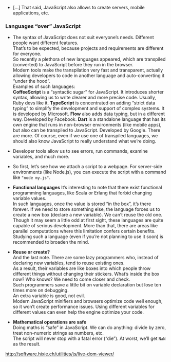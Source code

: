 - [...] That said, JavaScript also allows to create servers, mobile applications, etc.

### Languages “over” JavaScript

- The syntax of JavaScript does not suit everyone’s needs. Different people want different features.  
  That’s to be expected, because projects and requirements are different for everyone.  
  So recently a plethora of new languages appeared, which are transpiled (converted) to JavaScript before they run in the browser.  
  Modern tools make the transpilation very fast and transparent, actually allowing developers to code in another language and auto-converting it “under the hood”.  
  Examples of such languages:  
  **CoffeeScript** is a “syntactic sugar” for JavaScript. It introduces shorter syntax, allowing us to write clearer and more precise code. Usually, Ruby devs like it.
  **TypeScript** is concentrated on adding “strict data typing” to simplify the development and support of complex systems. It is developed by Microsoft.
  **Flow** also adds data typing, but in a different way. Developed by Facebook.
  **Dart** is a standalone language that has its own engine that runs in non-browser environments (like mobile apps), but also can be transpiled to JavaScript. Developed by Google.
  There are more. Of course, even if we use one of transpiled languages, we should also know JavaScript to really understand what we’re doing.

- Developer tools allow us to see errors, run commands, examine variables, and much more.

- So first, let’s see how we attach a script to a webpage. For server-side environments (like Node.js), you can execute the script with a command like `"node my.js"`.

- **Functional languages**
  It’s interesting to note that there exist functional programming languages, like Scala or Erlang that forbid changing variable values.  
  In such languages, once the value is stored “in the box”, it’s there forever. If we need to store something else, the language forces us to create a new box (declare a new variable). We can’t reuse the old one.  
  Though it may seem a little odd at first sight, these languages are quite capable of serious development. More than that, there are areas like parallel computations where this limitation confers certain benefits. Studying such a language (even if you’re not planning to use it soon) is recommended to broaden the mind.

- **Reuse or create?**  
  And the last note. There are some lazy programmers who, instead of declaring new variables, tend to reuse existing ones.  
  As a result, their variables are like boxes into which people throw different things without changing their stickers. What’s inside the box now? Who knows? We need to come closer and check.  
  Such programmers save a little bit on variable declaration but lose ten times more on debugging.  
  An extra variable is good, not evil.  
  Modern JavaScript minifiers and browsers optimize code well enough, so it won’t create performance issues. Using different variables for different values can even help the engine optimize your code.

- **Mathematical operations are safe**  
  Doing maths is “safe” in JavaScript. We can do anything: divide by zero, treat non-numeric strings as numbers, etc.  
  The script will never stop with a fatal error (“die”). At worst, we’ll get `NaN` as the result.

http://software.hixie.ch/utilities/js/live-dom-viewer/

